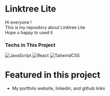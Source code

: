 # Linktree Lite
<p>Hi everyone ! <br>
This is my repository about Linktree Lite<br>
Hope u happy to used it</p>

### Techs in This Project
![JavaScript](https://img.shields.io/badge/javascript-%23323330.svg?style=for-the-badge&logo=javascript&logoColor=%23F7DF1E)  ![React](https://img.shields.io/badge/react-%2320232a.svg?style=for-the-badge&logo=react&logoColor=%2361DAFB) ![TailwindCSS](https://img.shields.io/badge/tailwindcss-%2338B2AC.svg?style=for-the-badge&logo=tailwind-css&logoColor=white)


# Featured in this project
- My portfolio website, linkedin, and github links





